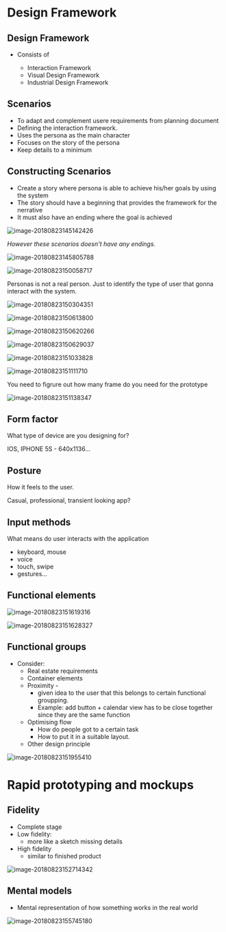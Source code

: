 # Design Framework

## Design Framework

- Consists of

  - Interaction Framework
  - Visual Design Framework
  - Industrial Design Framework


## Scenarios

- To adapt and complement usere requirements from planning document
- Defining the interaction framework.
- Uses the persona as the main character
- Focuses on the story of the persona
- Keep details to a minimum

## Constructing Scenarios

- Create a story where persona is able to achieve his/her goals by using the system
- The story should have a beginning that provides the framework for the nerrative
- It must also have an ending where the goal is achieved

![image-20180823145142426](image-20180823145142426.png)

*However these scenarios doesn't have any endings.*

![image-20180823145805788](image-20180823145805788.png)

![image-20180823150058717](image-20180823150058717.png)

Personas is not a real person. Just to identify the type of user that gonna interact with the system.

![image-20180823150304351](image-20180823150304351.png)

![image-20180823150613800](image-20180823150613800.png)

![image-20180823150620266](image-20180823150620266.png)

![image-20180823150629037](image-20180823150629037.png)

![image-20180823151033828](image-20180823151033828.png)

![image-20180823151111710](image-20180823151111710.png)

You need to figrure out how many frame do you need for the prototype

![image-20180823151138347](image-20180823151138347.png)

## Form factor

What type of device are you designing for?

IOS, IPHONE 5S - 640x1136...



## Posture

How it feels to the user.

Casual, professional, transient looking app?



## Input methods

What means do user interacts with the application

- keyboard, mouse
- voice
- touch, swipe
- gestures...



## Functional elements

![image-20180823151619316](image-20180823151619316.png)

![image-20180823151628327](image-20180823151628327.png)

## Functional groups

- Consider:
  - Real estate requirements
  - Container elements
  - Proximity - 
    - given idea to the user that this belongs to certain functional groupping. 
    - Example: add button + calendar view has to be close together since they are the same function
  - Optimising flow
    - How do people got to a certain task
    - How to put it in a suitable layout.
  - Other design principle

![image-20180823151955410](image-20180823151955410.png)

# Rapid prototyping and mockups

## Fidelity

- Complete stage
- Low fidelity:
  - more like a sketch missing details
- High fidelity
  - similar to finished product

![image-20180823152714342](image-20180823152714342.png)

## Mental models

- Mental representation of how something works in the real world


![image-20180823155745180](image-20180823155745180.png)


